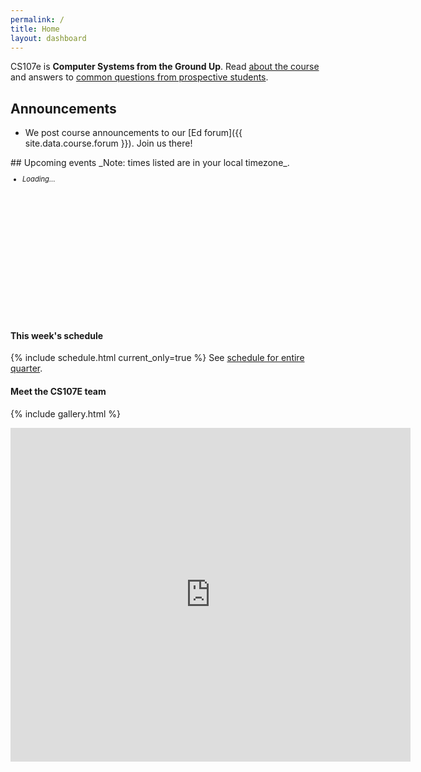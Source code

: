 ```yaml
---
permalink: /
title: Home
layout: dashboard
---
```


CS107e is __Computer Systems from the Ground Up__.  Read [about the course](/about/)
and answers to [common questions from prospective students](http://cs107e.stanford.edu).

<div class="row">
<div class="col-xs-5" markdown="1">

## Announcements
- We post course announcements to our [Ed forum]({{ site.data.course.forum }}). Join us there!

<div class="col-xs-7" markdown="1">
## Upcoming events 
_Note: times listed are in your local timezone_.
<div id ="upcoming" class="list-group" style="font-size:80%;overflow:auto; height:240px;" >
<ul><li class="list-group-item"><i>Loading...</i></li></ul>     
</div>
</div>

#### This week's schedule
{% include schedule.html current_only=true %}
See [schedule for entire quarter](/schedule/).


#### Meet the CS107E team
{% include gallery.html %}

<iframe src="https://docs.google.com/forms/d/e/1FAIpQLSfPCxxESX_1pLiW4WiL3Hoz04GQiGAGpbmiLVHI2AjtALa29w/viewform?embedded=true" width="640" height="534" frameborder="0" marginheight="0" marginwidth="0">Loading…</iframe>

<script src="https://ajax.googleapis.com/ajax/libs/jquery/3.2.1/jquery.min.js"></script>
<script src="/_assets/js/gcal.js"></script>
